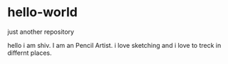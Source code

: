 # hello-world
just another repository

hello i am shiv. I am an Pencil Artist. i love sketching
and i love to treck in differnt places.
